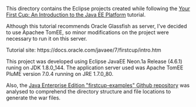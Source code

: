 <p>This directory contains the Eclipse projects created while following the <a href="https://docs.oracle.com/javaee/7/firstcup/intro.htm">Your First Cup: An Introduction to the Java EE Platform</a> tutorial.
<p>Although this tutorial recommends Oracle Glassfish as server, I've decided to use Apachee TomEE, so minor modifications on the project were necessary to run it on this server.</p>
<p>Tutorial site: https://docs.oracle.com/javaee/7/firstcup/intro.htm</p>
<p>This project was developed using Eclipse JavaEE Neon.1a Release (4.6.1) runing on JDK 1.8.0_144. The application server used was Apache TomEE PluME version 7.0.4 running on JRE 1.7.0_80.</p>
<p>Also, the <a href="https://github.com/javaee/firstcup-examples">Java Enterprise Edition "firstcup-examples" Github repository</a> was analysed to comprehend the directory structure and file locations to generate the war files.</p>
